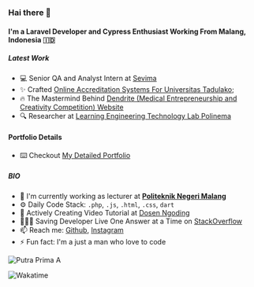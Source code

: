 ### Hai there 👋

#### I'm a Laravel Developer and Cypress Enthusiast Working From Malang, Indonesia 🇮🇩

##### Latest Work

- 💻 Senior QA and Analyst Intern at [Sevima](https://sevima.com/)
- ✨ Crafted [Online Accreditation Systems For Universitas Tadulako](https://mutual-lppmp.untad.ac.id/index.php/login);
- 🔥 The Mastermind Behind  [Dendrite (Medical Entrepreneurship and Creativity Competition) Website](dendrite-pskedfkub.com/) 
- 🔍 Researcher at [Learning Engineering Technology Lab Polinema](http://let.polinema.ac.id/) 

#### Portfolio Details
- ⌨️ Checkout [My Detailed Portfolio](https://github.com/siubie/siubie/blob/main/portfolio.md) 

##### BIO

- 🏢 I'm currently working as lecturer at [**Politeknik Negeri Malang**](jti.polinema.ac.id/)
- ⚙️  Daily Code Stack: `.php`, `.js`, `.html`, `.css`, `dart` 
- 📼 Actively Creating Video Tutorial at [Dosen Ngoding](https://www.youtube.com/c/DosenNgoding) 
- 🦸🏽‍♂️ Saving Developer Live One Answer at a Time on [StackOverflow](https://stackoverflow.com/users/14545629/putra-prima-a) 
- 📫 Reach me: [Github](https://github.com/siubie), [Instagram](https://www.instagram.com/putraprima/)
- ⚡️ Fun fact: I'm a just a man who love to code 

![Putra Prima A](https://github-readme-stats.vercel.app/api?username=siubie&theme=gruvbox&show_icons=false)

![Wakatime](https://github-readme-stats.vercel.app/api/wakatime?username=siubie&layout=compact&theme=gruvbox)
